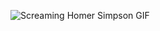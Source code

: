 ![Screaming Homer Simpson GIF](https://media1.giphy.com/media/v1.Y2lkPTc5MGI3NjExZTB3dGlxOGVjdHZ2dmZpbWFzNTJ4dDl2eW01NTRqNngxcnZ2b2I0ZyZlcD12MV9pbnRlcm5hbF9naWZfYnlfaWQmY3Q9Zw/l2JdWGCgXm4PP7zMY/giphy.webp)
